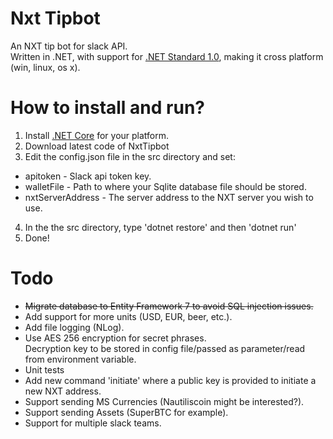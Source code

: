 # Nxt Tipbot
An NXT tip bot for slack API.  
Written in .NET, with support for [.NET Standard 1.0](https://docs.microsoft.com/en-us/dotnet/articles/standard/library), making it cross platform (win, linux, os x).

# How to install and run?
1. Install [.NET Core](https://www.microsoft.com/net/core) for your platform.
2. Download latest code of NxtTipbot
3. Edit the config.json file in the src directory and set:
  * apitoken - Slack api token key.
  * walletFile - Path to where your Sqlite database file should be stored.
  * nxtServerAddress - The server address to the NXT server you wish to use.
4. In the the src directory, type 'dotnet restore' and then 'dotnet run'
5. Done!

# Todo
* ~~Migrate database to Entity Framework 7 to avoid SQL injection issues.~~
* Add support for more units (USD, EUR, beer, etc.).
* Add file logging (NLog).
* Use AES 256 encryption for secret phrases.  
  Decryption key to be stored in config file/passed as parameter/read from environment variable.
* Unit tests
* Add new command 'initiate' where a public key is provided to initiate a new NXT address.
* Support sending MS Currencies (Nautiliscoin might be interested?).
* Support sending Assets (SuperBTC for example).
* Support for multiple slack teams.

